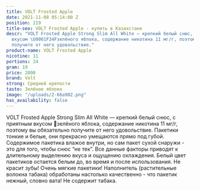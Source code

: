 ```yaml
---
title: VOLT Frosted Apple
date: 2021-11-08 05:14:00 Z
position: 219
title-seo: VOLT Frosted Apple - купить в Казахстане
descr: "VOLT Frosted Apple Strong Slim All White — крепкий белый снюс, с приятным
  вкусом \U0001F34Fзелёного яблока, содержание никотина 11 мг/г, поэтому вы обязательно
  получите от него удовольствие."
product-name: VOLT Frosted Apple
nicotine: 11
portions: 24
gram: 19
price: 2800
brand: Volt
strong: Средней крепости
taste: Зелёное яблоко
image: "/uploads/2-66a902.png"
has_availability: false
---
```


VOLT Frosted Apple Strong Slim All White — крепкий белый снюс, с приятным вкусом 🍏зелёного яблока, содержание никотина 11 мг/г, поэтому вы обязательно получите от него удовольствие. Пакетики тонкие и белые, они прекрасно умещаются прямо под губой. Содержимое пакетика влажое внутри, но сам пакет сухой снаружи - это для того, чтобы снюс “не тек”. Все данные факторы приводят к длительному выделению вкуса и ощущению охлаждения. Белый цвет пакетиков остается белым до, во время и после использования. Не красит зубы! Очень мягкие пакетики! Наполнитель (растительные волокна табака) обработаны настолько качественно - что пакетик нежный, словно вата! Не содержит табака.
